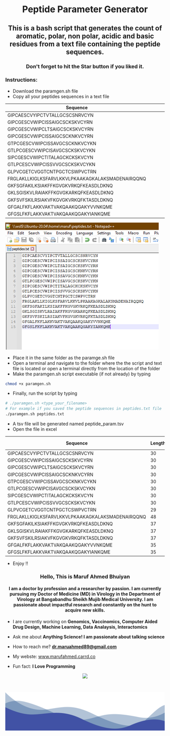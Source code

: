 <h1 align="center"> Peptide Parameter Generator </h1>
<h2 align="center"> This is a bash script that generates the count of aromatic,  polar, non polar, acidic and basic residues from a text file containing the peptide sequences.</h2>
<h3 align="center"> Don't forget to hit the Star button if you liked it. </h3>

### Instructions:
- Download the paramgen.sh file
- Copy all your peptides sequences in a text file

| Sequence                                         |   |   |   |   |   |   |
|--------------------------------------------------|---|---|---|---|---|---|
| GIPCAESCVYIPCTVTALLGCSCSNRVCYN                   |   |   |   |   |   |   |
| GIPCGESCVWIPCISSAIGCSCKSKVCYRN                   |   |   |   |   |   |   |
| GIPCGESCVWIPCLTSAIGCSCKSKVCYRN                   |   |   |   |   |   |   |
| GIPCGESCVWIPCISSAIGCSCKNKVCYRN                   |   |   |   |   |   |   |
| GTPCGESCVWIPCISSAVGCSCKNKVCYKN                   |   |   |   |   |   |   |
| GTLPCGESCVWIPCISAVGCSCKSKVCYKN                   |   |   |   |   |   |   |
| SIPCGESCVWIPCTITALAGCKCKSKVCYN                   |   |   |   |   |   |   |
| GTLPCESCVWIPCISSVVGCSCKSKVCYKN                   |   |   |   |   |   |   |
| GLPVCGETCVGGTCNTPGCTCSWPVCTRN                    |   |   |   |   |   |   |
| FRGLAKLLKIGLKSFARVLKKVLPKAAKAGKALAKSMADENAIRQQNQ |   |   |   |   |   |   |
| GKFSGFAKILKSIAKFFKGVGKVRKQFKEASDLDKNQ            |   |   |   |   |   |   |
| GKLSGISKVLRAIAKFFKGVGKARKQFKEASDLDKNQ            |   |   |   |   |   |   |
| GKFSVFSKILRSIAKVFKGVGKVRKQFKTASDLDKNQ            |   |   |   |   |   |   |
| GFGALFKFLAKKVAKTVAKQAAKQGAKYVVNKQME              |   |   |   |   |   |   |
| GFGSLFKFLAKKVAKTVAKQAAKQGAKYIANKQME              |   |   |   |   |   |   |

<img src="https://github.com/maruf-ahmed-bhuiyan/Peptide_Parameter_Generator/blob/main/peptides.png" alt="peptides.txt" class="center">

- Place it in the same folder as the paramge.sh file
- Open a terminal and navigate to the folder where the the script and text file is located or open a terminal directly from the location of the folder
- Make the paramgen.sh script executable (if not already) by typing
```bash
chmod +x paramgen.sh
```
- Finally, run the script by typing
```bash
# ./paramgen.sh <type_your_filename>
# For example if you saved the peptide sequences in peptides.txt file
./paramgen.sh peptides.txt
```
- A tsv file will be generated named peptide_param.tsv
- Open the file in excel

| Sequence                                         | Length | Aromatic | Negatively Charged | Positively Charged | Polar | Non-polar |
|--------------------------------------------------|--------|----------|--------------------|--------------------|-------|-----------|
| GIPCAESCVYIPCTVTALLGCSCSNRVCYN                   | 30     | 2        | 1                  | 1                  | 13    | 13        |
| GIPCGESCVWIPCISSAIGCSCKSKVCYRN                   | 30     | 2        | 1                  | 3                  | 12    | 12        |
| GIPCGESCVWIPCLTSAIGCSCKSKVCYRN                   | 30     | 2        | 1                  | 3                  | 12    | 12        |
| GIPCGESCVWIPCISSAIGCSCKNKVCYRN                   | 30     | 2        | 1                  | 3                  | 12    | 12        |
| GTPCGESCVWIPCISSAVGCSCKNKVCYKN                   | 30     | 2        | 1                  | 3                  | 11    | 13        |
| GTLPCGESCVWIPCISAVGCSCKSKVCYKN                   | 30     | 2        | 1                  | 3                  | 12    | 12        |
| SIPCGESCVWIPCTITALAGCKCKSKVCYN                   | 30     | 2        | 1                  | 3                  | 12    | 12        |
| GTLPCESCVWIPCISSVVGCSCKSKVCYKN                   | 30     | 2        | 1                  | 3                  | 11    | 13        |
| GLPVCGETCVGGTCNTPGCTCSWPVCTRN                    | 29     | 1        | 1                  | 1                  | 12    | 14        |
| FRGLAKLLKIGLKSFARVLKKVLPKAAKAGKALAKSMADENAIRQQNQ | 48     | 2        | 2                  | 12                 | 25    | 7         |
| GKFSGFAKILKSIAKFFKGVGKVRKQFKEASDLDKNQ            | 37     | 5        | 3                  | 10                 | 13    | 6         |
| GKLSGISKVLRAIAKFFKGVGKARKQFKEASDLDKNQ            | 37     | 3        | 3                  | 10                 | 15    | 6         |
| GKFSVFSKILRSIAKVFKGVGKVRKQFKTASDLDKNQ            | 37     | 4        | 2                  | 10                 | 13    | 8         |
| GFGALFKFLAKKVAKTVAKQAAKQGAKYVVNKQME              | 35     | 4        | 1                  | 8                  | 17    | 5         |
| GFGSLFKFLAKKVAKTVAKQAAKQGAKYIANKQME              | 35     | 4        | 1                  | 8                  | 16    | 6         |

- Enjoy !!


<h3 align="center"> Hello, This is Maruf Ahmed Bhuiyan </h3>
<h4 align="center"> I am a doctor by profession and a researcher by passion. I am currently pursuing my Doctor of Medicine (MD) in Virology in the Department of Virology at Bangabandhu Sheikh Mujib Medical University. I am passionate about impactful research and constantly on the hunt to acquire new skills. </h4>

- I are currently working on **Genomics, Vaccinomics, Computer Aided Drug Design, Machine Learning, Data Analaysis, Interactomics**

- Ask me about **Anything Science! I am passionate about talking science**

- How to reach me? **dr.maruahmed89@gmail.com**

- My webste: www.marufahmed.carrd.co

- Fun fact: **I Love Programming**

<p align="center">
  <a href="https://opensource.org/licenses/MIT">
    <img src="https://img.shields.io/badge/License-MIT-blue.svg"
  </a>
</p>

<h1 

![Footer](https://github.com/maruf-ahmed-bhuiyan/Peptide_Parameter_Generator/blob/main/blue-footer.png)

